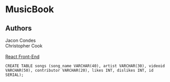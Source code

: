 <h1>MusicBook</h1>

<h2>Authors</h2>
Jacon Condes<br />
Christopher Cook

<br />
<br />
<a href="https://github.com/christopher-cook/MusicBook_front_end">React Front-End</a>

```
CREATE TABLE songs (song_name VARCHAR(40), artist VARCHAR(30), videoid VARCHAR(50), contributor VARCHAR(20), likes INT, dislikes INT, id SERIAL);
```
